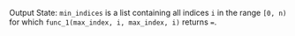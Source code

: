 Output State: `min_indices` is a list containing all indices `i` in the range `[0, n)` for which `func_1(max_index, i, max_index, i)` returns `=`.
